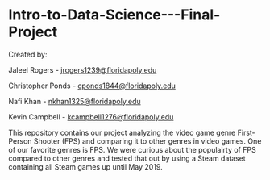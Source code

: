 # Intro-to-Data-Science---Final-Project
Created by:
  
  Jaleel Rogers - jrogers1239@floridapoly.edu
  
  Christopher Ponds - cponds1844@floridapoly.edu
 
  Nafi Khan - nkhan1325@floridapoly.edu
 
  Kevin Campbell - kcampbell1276@floridapoly.edu
  
  This repository contains our project analyzing the video game genre First-Person Shooter (FPS) and comparing it to other genres in video games.
  One of our favorite genres is FPS. We were curious about the populairty of FPS compared to other genres and tested that out by using a Steam dataset
  containing all Steam games up until May 2019.
